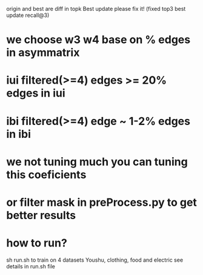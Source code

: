 origin and best are diff in topk Best update please fix it! (fixed top3 best update recall@3)

# we choose w3 w4 base on % edges in asymmatrix
# iui filtered(>=4) edges >= 20% edges in iui
# ibi filtered(>=4) edge ~ 1-2% edges in ibi
# we not tuning much you can tuning this coeficients 
# or filter mask in preProcess.py to get better results

# how to run?

sh run.sh to train on 4 datasets Youshu, clothing, food and electric
see details in run.sh file